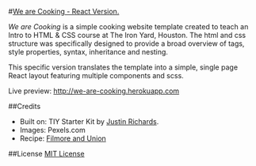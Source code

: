 #[We are Cooking - React Version.](http://we-are-cooking.herokuapp.com)

 *We are Cooking* is a simple cooking website template created to teach an Intro to HTML & CSS course at The Iron Yard, Houston. The html and css structure was specifically designed to provide a broad overview of tags, style properties, syntax, inheritance and nesting.

 This specific version translates the template into a simple, single page React layout featuring multiple components and scss.

 Live preview: http://we-are-cooking.herokuapp.com
  
##Credits

* Built on: TIY Starter Kit by [Justin Richards](https://github.com/magentanova/tiy-starter-kit).
* Images: Pexels.com
* Recipe: [Filmore and Union](http://filmoreandunion.com)

##License
[MIT License](https://opensource.org/licenses/MIT)